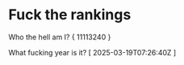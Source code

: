 # Fuck the rankings

Who the hell am I?
{ 11113240 }

What fucking year is it?
[ 2025-03-19T07:26:40Z ]
